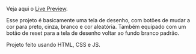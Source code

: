 Veja aqui o [Live Preview](https://rangelr2.github.io/Etch-a-Sketch/).

Esse projeto é basicamente uma tela de desenho, com botões de mudar a cor para preto, cinza, branco e cor aleatória.
Também equipado com um botão de reset para a tela de desenho voltar ao fundo branco padrão. 

Projeto feito usando HTML, CSS e JS.
